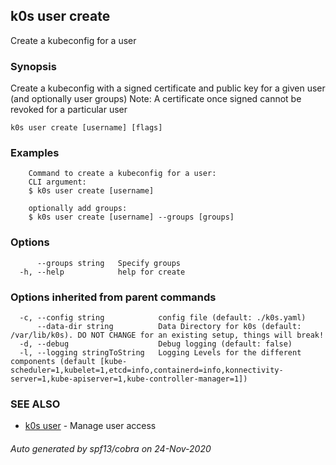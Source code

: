 ## k0s user create

Create a kubeconfig for a user

### Synopsis

Create a kubeconfig with a signed certificate and public key for a given user (and optionally user groups)
Note: A certificate once signed cannot be revoked for a particular user

```
k0s user create [username] [flags]
```

### Examples

```
	Command to create a kubeconfig for a user:
	CLI argument:
	$ k0s user create [username]

	optionally add groups:
	$ k0s user create [username] --groups [groups]
```

### Options

```
      --groups string   Specify groups
  -h, --help            help for create
```

### Options inherited from parent commands

```
  -c, --config string            config file (default: ./k0s.yaml)
      --data-dir string          Data Directory for k0s (default: /var/lib/k0s). DO NOT CHANGE for an existing setup, things will break!
  -d, --debug                    Debug logging (default: false)
  -l, --logging stringToString   Logging Levels for the different components (default [kube-scheduler=1,kubelet=1,etcd=info,containerd=info,konnectivity-server=1,kube-apiserver=1,kube-controller-manager=1])
```

### SEE ALSO

* [k0s user](k0s_user.md)	 - Manage user access

###### Auto generated by spf13/cobra on 24-Nov-2020
